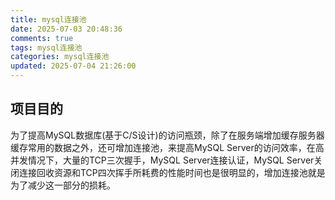 ```yaml
---
title: mysql连接池
date: 2025-07-03 20:48:36
comments: true
tags: mysql连接池
categories: mysql连接池
updated: 2025-07-04 21:26:00
---
```


## 项目目的

为了提高MySQL数据库(基于C/S设计)的访问瓶颈，除了在服务端增加缓存服务器缓存常用的数据之外，还可增加连接池，来提高MySQL Server的访问效率，在高并发情况下，大量的TCP三次握手，MySQL Server连接认证，MySQL Server关闭连接回收资源和TCP四次挥手所耗费的性能时间也是很明显的，增加连接池就是为了减少这一部分的损耗。

